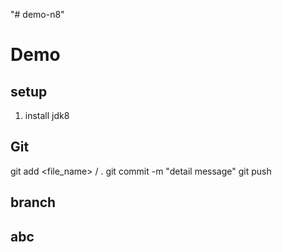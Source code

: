 ﻿"# demo-n8"

# Demo
## setup
1. install jdk8

## Git
git add <file_name> / .
git commit -m "detail message"
git push 
## branch
## abc
